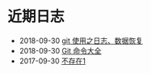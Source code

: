 # 近期日志
- 2018-09-30 [git 使用之日志、数据恢复](/p/git/git-log) 
- 2018-09-30 [Git 命令大全](/p/git/git-) 
- 2017-09-30 [不存在1](/p/git/git-diff) 
